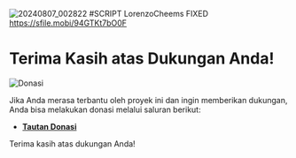 ![20240807_002822](https://github.com/user-attachments/assets/49549dfb-210f-4d22-ade0-431839370285)
#SCRIPT LorenzoCheems FIXED
https://sfile.mobi/94GTKt7bO0F























# Terima Kasih atas Dukungan Anda!

![Donasi](https://github.com/username/repository-name/blob/main/donasi.gif?raw=true)

Jika Anda merasa terbantu oleh proyek ini dan ingin memberikan dukungan, Anda bisa melakukan donasi melalui saluran berikut:

- **[Tautan Donasi](https://contoh-donasi.com)**

Terima kasih atas dukungan Anda!
